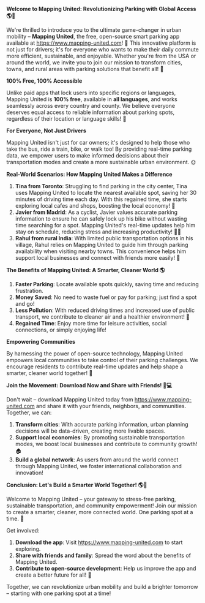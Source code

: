 **Welcome to Mapping United: Revolutionizing Parking with Global Access 🌎🚗**

We're thrilled to introduce you to the ultimate game-changer in urban mobility – **Mapping United**, the free, open-source smart parking app available at https://www.mapping-united.com! 🤩 This innovative platform is not just for drivers; it's for everyone who wants to make their daily commute more efficient, sustainable, and enjoyable. Whether you're from the USA or around the world, we invite you to join our mission to transform cities, towns, and rural areas with parking solutions that benefit all! 🌟

**100% Free, 100% Accessible**

Unlike paid apps that lock users into specific regions or languages, Mapping United is **100% free**, available in **all languages**, and works seamlessly across every country and county. We believe everyone deserves equal access to reliable information about parking spots, regardless of their location or language skills! 🌈

**For Everyone, Not Just Drivers**

Mapping United isn't just for car owners; it's designed to help those who take the bus, ride a train, bike, or walk too! By providing real-time parking data, we empower users to make informed decisions about their transportation modes and create a more sustainable urban environment. 🌞

**Real-World Scenarios: How Mapping United Makes a Difference**

1. **Tina from Toronto**: Struggling to find parking in the city center, Tina uses Mapping United to locate the nearest available spot, saving her 30 minutes of driving time each day. With this regained time, she starts exploring local cafes and shops, boosting the local economy! 🍴
2. **Javier from Madrid**: As a cyclist, Javier values accurate parking information to ensure he can safely lock up his bike without wasting time searching for a spot. Mapping United's real-time updates help him stay on schedule, reducing stress and increasing productivity! 🚴‍♂️
3. **Rahul from rural India**: With limited public transportation options in his village, Rahul relies on Mapping United to guide him through parking availability when visiting nearby towns. This convenience helps him support local businesses and connect with friends more easily! 👫

**The Benefits of Mapping United: A Smarter, Cleaner World 🌎**

1. **Faster Parking**: Locate available spots quickly, saving time and reducing frustration.
2. **Money Saved**: No need to waste fuel or pay for parking; just find a spot and go!
3. **Less Pollution**: With reduced driving times and increased use of public transport, we contribute to cleaner air and a healthier environment! 🌿
4. **Regained Time**: Enjoy more time for leisure activities, social connections, or simply enjoying life!

**Empowering Communities**

By harnessing the power of open-source technology, Mapping United empowers local communities to take control of their parking challenges. We encourage residents to contribute real-time updates and help shape a smarter, cleaner world together! 🌟

**Join the Movement: Download Now and Share with Friends! 📱💻**

Don't wait – download Mapping United today from https://www.mapping-united.com and share it with your friends, neighbors, and communities. Together, we can:

1. **Transform cities**: With accurate parking information, urban planning decisions will be data-driven, creating more livable spaces.
2. **Support local economies**: By promoting sustainable transportation modes, we boost local businesses and contribute to community growth! 🏠
3. **Build a global network**: As users from around the world connect through Mapping United, we foster international collaboration and innovation!

**Conclusion: Let's Build a Smarter World Together! 🌎💪**

Welcome to Mapping United – your gateway to stress-free parking, sustainable transportation, and community empowerment! Join our mission to create a smarter, cleaner, more connected world. One parking spot at a time. 💖

Get involved:

1. **Download the app**: Visit https://www.mapping-united.com to start exploring.
2. **Share with friends and family**: Spread the word about the benefits of Mapping United.
3. **Contribute to open-source development**: Help us improve the app and create a better future for all! 🚀

Together, we can revolutionize urban mobility and build a brighter tomorrow – starting with one parking spot at a time!